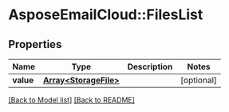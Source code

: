 # AsposeEmailCloud::FilesList
## Properties
Name | Type | Description | Notes
------------ | ------------- | ------------- | -------------
**value** | [**Array&lt;StorageFile&gt;**](StorageFile.md) |  | [optional] 



[[Back to Model list]](Models.md) [[Back to README]](README.md)


